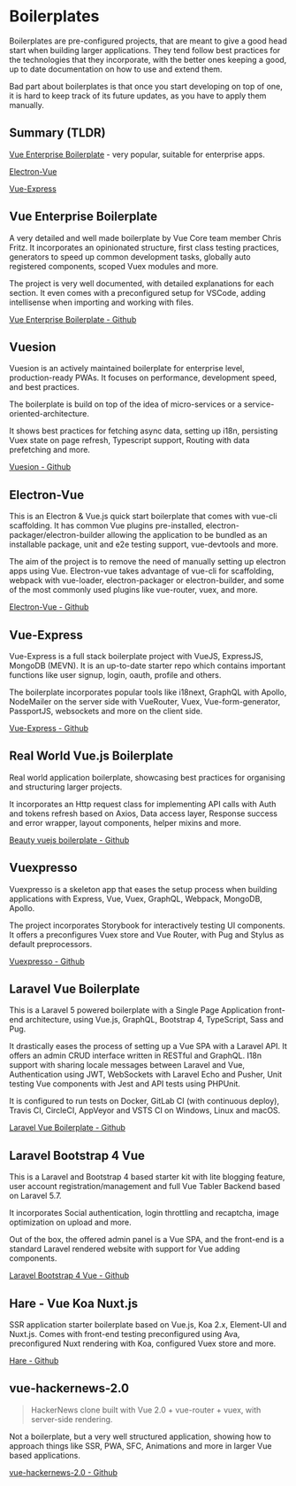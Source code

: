 # Boilerplates
Boilerplates are pre-configured projects, that are meant to give a good head start when building larger applications. They tend follow best practices for the technologies that they incorporate, with the better ones keeping a good, up to date documentation on how to use and extend them. 

Bad part about boilerplates is that once you start developing on top of one, it is hard to keep track of its future updates, as you have to apply them manually.

## Summary (TLDR)

<useful-links>
<useful-links-section title="Large teams">

[Vue Enterprise Boilerplate](#vue-enterprise-boilerplate) - very popular, suitable for enterprise apps.

</useful-links-section>
<useful-links-section title="Desktop Apps">

[Electron-Vue](#electron-vue)

</useful-links-section>
<useful-links-section title="Node rendered apps">

[Vue-Express](#vue-express)

</useful-links-section>
</useful-links>

## Vue Enterprise Boilerplate <badge text="Popular"/>

A very detailed and well made boilerplate by Vue Core team member Chris Fritz. It incorporates an opinionated structure, first class testing practices, generators to speed up common development tasks, globally auto registered components, scoped Vuex modules and more.

The project is very well documented, with detailed explanations for each section. It even comes with a preconfigured setup for VSCode, adding intellisense when importing and working with files.

<useful-links>
<useful-links-section title="Links">

[Vue Enterprise Boilerplate - Github](https://github.com/chrisvfritz/vue-enterprise-boilerplate)

</useful-links-section>
</useful-links>

## Vuesion
Vuesion is an actively maintained boilerplate for enterprise level, production-ready PWAs. It focuses on performance, development speed, and best practices.

The boilerplate is build on top of the idea of micro-services or a service-oriented-architecture.

It shows best practices for fetching async data, setting up i18n, persisting Vuex state on page refresh, Typescript support, Routing with data prefetching and more.

<useful-links>
<useful-links-section title="Links">

[Vuesion - Github](https://github.com/devCrossNet/vue-starter)

</useful-links-section>
</useful-links>

## Electron-Vue
This is an Electron & Vue.js quick start boilerplate that comes with vue-cli scaffolding. It has common Vue plugins pre-installed, electron-packager/electron-builder allowing the application to be bundled as an installable package, unit and e2e testing support, vue-devtools and more.

The aim of the project is to remove the need of manually setting up electron apps using Vue. Electron-vue takes advantage of vue-cli for scaffolding, webpack with vue-loader, electron-packager or electron-builder, and some of the most commonly used plugins like vue-router, vuex, and more.

<useful-links>
<useful-links-section title="Links">

[Electron-Vue - Github](https://github.com/SimulatedGREG/electron-vue)

</useful-links-section>
</useful-links>

## Vue-Express
Vue-Express is a full stack boilerplate project with VueJS, ExpressJS, MongoDB (MEVN). It is an up-to-date starter repo which contains important functions like user signup, login, oauth, profile and others. 

The boilerplate incorporates popular tools like i18next, GraphQL with Apollo, NodeMailer on the server side with VueRouter, Vuex, Vue-form-generator, PassportJS, websockets and more on the client side.

<useful-links>
<useful-links-section title="Links">

[Vue-Express - Github](https://github.com/icebob/vue-express-mongo-boilerplate)

</useful-links-section>
</useful-links>

## Real World Vue.js Boilerplate
Real world application boilerplate, showcasing best practices for organising and structuring larger projects. 

It incorporates an Http request class for implementing API calls with Auth and tokens refresh based on Axios, Data access layer, Response success and error wrapper, layout components, helper mixins and more.

<useful-links>
<useful-links-section title="Links">

[Beauty vuejs boilerplate - Github](https://github.com/zmts/beauty-vuejs-boilerplate)

</useful-links-section>
</useful-links>

## Vuexpresso
Vuexpresso is a skeleton app that eases the setup process when building applications with Express, Vue, Vuex, GraphQL, Webpack, MongoDB, Apollo.

The project incorporates Storybook for interactively testing UI components. It offers a preconfigures Vuex store and Vue Router, with Pug and Stylus as default preprocessors.

<useful-links>
<useful-links-section title="Links">

[Vuexpresso - Github](https://github.com/Ethaan/vuexpresso)

</useful-links-section>
</useful-links>

## Laravel Vue Boilerplate

This is a Laravel 5 powered boilerplate with a Single Page Application front-end architecture, using Vue.js, GraphQL, Bootstrap 4, TypeScript, Sass and Pug.

It drastically eases the process of setting up a Vue SPA with a Laravel API. It offers an admin CRUD interface written in RESTful and GraphQL. I18n support with sharing locale messages between Laravel and Vue, Authentication using JWT, WebSockets with Laravel Echo and Pusher, Unit testing Vue components with Jest and API tests using PHPUnit.
 
It is configured to run tests on Docker, GitLab CI (with continuous deploy), Travis CI, CircleCI, AppVeyor and VSTS CI on Windows, Linux and macOS.
 
<useful-links>
<useful-links-section title="Links">
 
[Laravel Vue Boilerplate - Github](https://github.com/alefesouza/laravel-vue-boilerplate)
 
</useful-links-section>
</useful-links>

## Laravel Bootstrap 4 Vue

This is a Laravel and Bootstrap 4 based starter kit with lite blogging feature, user account registration/management and full Vue Tabler Backend based on Laravel 5.7.

It incorporates Social authentication, login throttling and recaptcha, image optimization on upload and more.

Out of the box, the offered admin panel is a Vue SPA, and the front-end is a standard Laravel rendered website with support for Vue adding components.

<useful-links>
<useful-links-section title="Links">

[Laravel Bootstrap 4 Vue - Github](https://github.com/adr1enbe4udou1n/laravel-boilerplate)

</useful-links-section>
</useful-links>

## Hare - Vue Koa Nuxt.js
SSR application starter boilerplate based on Vue.js, Koa 2.x, Element-UI and Nuxt.js. Comes with front-end testing preconfigured using Ava, preconfigured Nuxt rendering with Koa, configured Vuex store and more.

<useful-links>
<useful-links-section title="Links">

[Hare - Github](https://github.com/clarkdo/hare)

</useful-links-section>
</useful-links>

## vue-hackernews-2.0

> HackerNews clone built with Vue 2.0 + vue-router + vuex, with server-side rendering.

Not a boilerplate, but a very well structured application, showing how to approach things like SSR, PWA, SFC, Animations and more in larger Vue based applications.

<useful-links>
<useful-links-section title="Links">

[vue-hackernews-2.0 - Github](https://github.com/vuejs/vue-hackernews-2.0)

</useful-links-section>
</useful-links>
